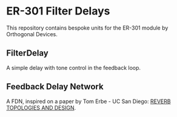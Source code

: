 # ER-301 Filter Delays

This repository contains bespoke units for the ER-301 module by Orthogonal Devices.

## FilterDelay

A simple delay with tone control in the feedback loop.

## Feedback Delay Network

A FDN, inspired on a paper by Tom Erbe - UC San Diego: [REVERB TOPOLOGIES AND DESIGN](http://tre.ucsd.edu/wordpress/wp-content/uploads/2018/10/reverbtopo.pdf).
